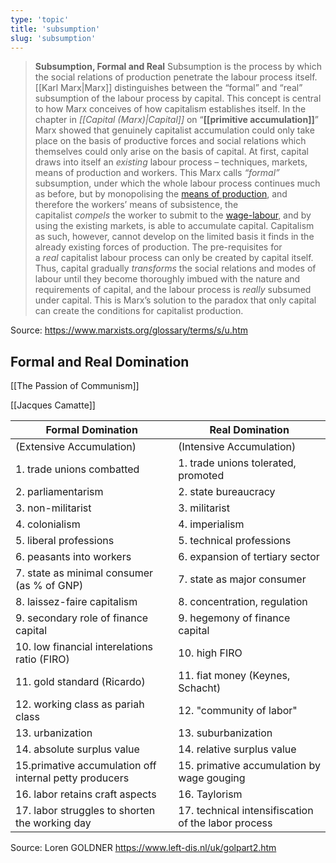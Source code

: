 ```yaml
---
type: 'topic'
title: 'subsumption'
slug: 'subsumption'
---
```


>**Subsumption, Formal and Real**
>Subsumption is the process by which the social relations of production penetrate the labour process itself. [[Karl Marx|Marx]] distinguishes between the “formal” and “real” subsumption of the labour process by capital.
>This concept is central to how Marx conceives of how capitalism establishes itself. In the chapter in _[[Capital (Marx)|Capital]]_ on “**[[primitive accumulation]]**” Marx showed that genuinely capitalist accumulation could only take place on the basis of productive forces and social relations which themselves could only arise on the basis of capital. At first, capital draws into itself an _existing_ labour process – techniques, markets, means of production and workers. This Marx calls _“formal”_ subsumption, under which the whole labour process continues much as before, but by monopolising the [means of production](https://www.marxists.org/glossary/terms/m/e.htm#means-production), and therefore the workers’ means of subsistence, the capitalist _compels_ the worker to submit to the [wage-labour](https://www.marxists.org/glossary/terms/w/a.htm#wage-labour), and by using the existing markets, is able to accumulate capital.
>Capitalism as such, however, cannot develop on the limited basis it finds in the already existing forces of production. The pre-requisites for a _real_ capitalist labour process can only be created by capital itself. Thus, capital gradually _transforms_ the social relations and modes of labour until they become thoroughly imbued with the nature and requirements of capital, and the labour process is _really_ subsumed under capital. This is Marx’s solution to the paradox that only capital can create the conditions for capitalist production.

Source: https://www.marxists.org/glossary/terms/s/u.htm

## Formal and Real Domination

[[The Passion of Communism]]

[[Jacques Camatte]]

| Formal Domination                                      | Real Domination                                     |
| ------------------------------------------------------ | --------------------------------------------------- |
| (Extensive Accumulation)                               | (Intensive Accumulation)                            |
| 1. trade unions combatted                              | 1. trade unions tolerated, promoted                 |
| 2. parliamentarism                                     | 2. state bureaucracy                                |
| 3. non-militarist                                      | 3. militarist                                       |
| 4. colonialism                                         | 4. imperialism                                      |
| 5. liberal professions                                 | 5. technical professions                            |
| 6. peasants into workers                               | 6. expansion of tertiary sector                     |
| 7. state as minimal consumer (as % of GNP)             | 7. state as major consumer                          |
| 8. laissez-faire capitalism                            | 8. concentration, regulation                        |
| 9. secondary role of finance capital                   | 9. hegemony of finance capital                      |
| 10. low financial interelations ratio (FIRO)           | 10. high FIRO                                       |
| 11. gold standard (Ricardo)                            | 11. fiat money (Keynes, Schacht)                    |
| 12. working class as pariah class                      | 12. "community of labor"                            |
| 13. urbanization                                       | 13. suburbanization                                 |
| 14. absolute surplus value                             | 14. relative surplus value                          |
| 15.primative accumulation off internal petty producers | 15. primative accumulation by wage gouging          |
| 16. labor retains craft aspects                        | 16. Taylorism                                       |
| 17. labor struggles to shorten the working day         | 17. technical intensifiscation of the labor process |
Source: Loren GOLDNER https://www.left-dis.nl/uk/golpart2.htm